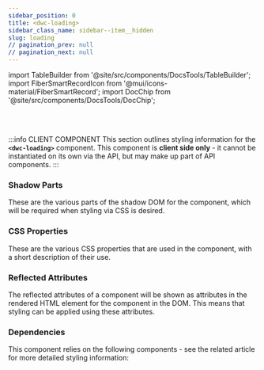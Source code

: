 ```yaml
---
sidebar_position: 0
title: <dwc-loading>
sidebar_class_name: sidebar--item__hidden
slug: loading
// pagination_prev: null
// pagination_next: null
---
```


import TableBuilder from '@site/src/components/DocsTools/TableBuilder';
import FiberSmartRecordIcon from '@mui/icons-material/FiberSmartRecord';
import DocChip from '@site/src/components/DocsTools/DocChip';

<DocChip tooltipText="This component will render with a shadow DOM, an API built into the browser that facilitates encapsulation." label="Shadow" target="_blank" clickable={false} iconName='shadow' />

<br />
<br />

:::info CLIENT COMPONENT
This section outlines styling information for the **`<dwc-loading>`** component. This component is **client side only** - it cannot be instantiated on its own via the API, but may make up part of API components.
:::

### Shadow Parts
These are the various parts of the shadow DOM for the component, which will be required when styling via CSS is desired.
<TableBuilder tag='dwc-loading' table="parts"/>

### CSS Properties

  These are the various CSS properties that are used in the component, with a short description of their use.
  
  <TableBuilder tag='dwc-loading' table="properties"/>

### Reflected Attributes

  The reflected attributes of a component will be shown as attributes in the rendered HTML element for the component in the DOM. This means that styling can be applied using these attributes.
  
  <TableBuilder tag='dwc-loading' table="reflects"/>

### Dependencies

  This component relies on the following components - see the related article for more detailed styling information:
  
  <TableBuilder tag='dwc-loading' table="dependencies"/>

